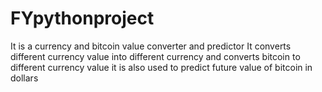 # FYpythonproject
It is a currency and bitcoin value converter  and predictor
It converts different currency value into different currency and converts bitcoin to different currency value it is also used to predict future value of bitcoin in dollars
